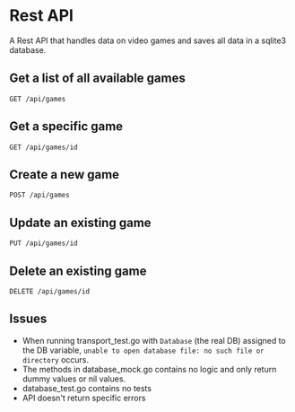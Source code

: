 # Rest API
A Rest API that handles data on video games and saves all data in a sqlite3 database.

## Get a list of all available games

`GET /api/games`

## Get a specific game

`GET /api/games/id`

## Create a new game

`POST /api/games`

## Update an existing game

`PUT /api/games/id`

## Delete an existing game

`DELETE /api/games/id`

## Issues
- When running transport_test.go with `Database` (the real DB) assigned to the DB variable, `unable to open database file: no such file or directory` occurs.
- The methods in database_mock.go contains no logic and only return dummy values or nil values.
- database_test.go contains no tests
- API doesn't return specific errors
